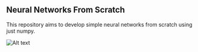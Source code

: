 ## Neural Networks From Scratch
This repository aims to develop simple neural networks from scratch using just numpy.

![Alt text](https://github.com/DenysMenfredy/neural-net-from-scratch/blob/src/plots/3dplot_neuralnet.png "a title")